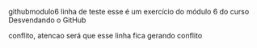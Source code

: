  githubmodulo6
linha de teste
esse é um exercício do módulo 6 do curso Desvendando o GitHub

conflito, atencao
será que esse linha fica
gerando conflito
